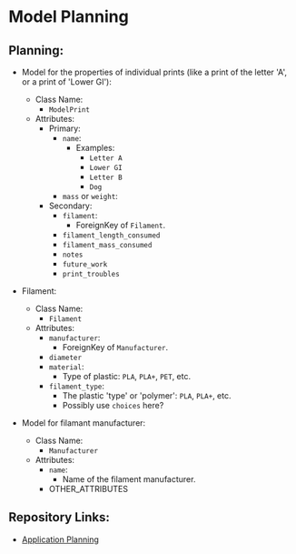 # Model Planning

## Planning:

* Model for the properties of individual prints (like a print of the letter 'A', or a print of 'Lower GI'):
    * Class Name:
        * `ModelPrint`
    * Attributes:
        * Primary:
            * `name`:
                * Examples:
                    * `Letter A`
                    * `Lower GI`
                    * `Letter B`
                    * `Dog`
            * `mass` or `weight`:
        * Secondary:
            * `filament`:
                * ForeignKey of `Filament`.
            * `filament_length_consumed`
            * `filament_mass_consumed`
            * `notes`
            * `future_work`
            * `print_troubles`

* Filament:
    * Class Name:
        * `Filament`
    * Attributes:
        * `manufacturer`:
            * ForeignKey of `Manufacturer`.
        * `diameter`
        * `material`:
            * Type of plastic: `PLA`, `PLA+`, `PET`, etc.
        * `filament_type`:
            * The plastic 'type' or 'polymer': `PLA`, `PLA+`, etc.
            * Possibly use `choices` here?

* Model for filamant manufacturer:
    * Class Name:
        * `Manufacturer`
    * Attributes:
        * `name`:
            * Name of the filament manufacturer.
        * OTHER_ATTRIBUTES

## Repository Links:
* [Application Planning](./00_application_planning.md)